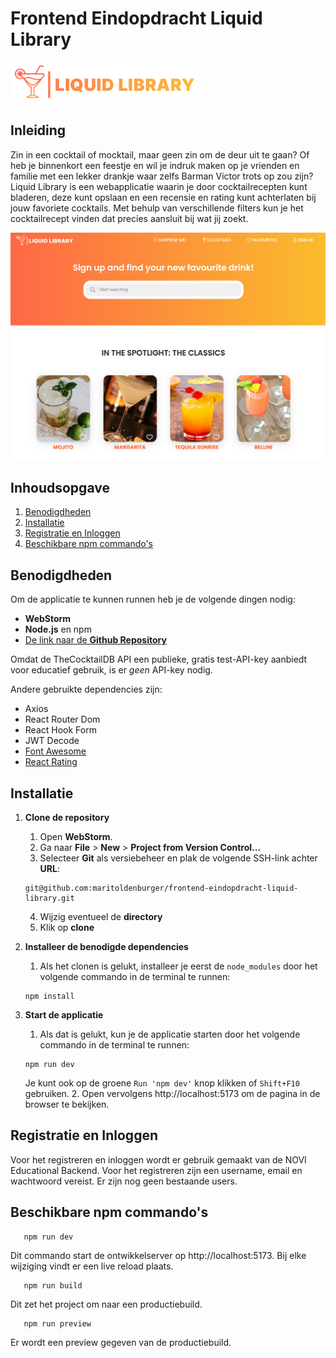 # Frontend Eindopdracht Liquid Library

<img src="./src/assets/images/liquid%20library%20gradient%20logo.png" width=300px alt="Liquid Library logo">

## Inleiding

Zin in een cocktail of mocktail, maar geen zin om de deur uit te gaan? Of heb je binnenkort een feestje en wil je indruk
maken op je vrienden en familie met een lekker drankje waar zelfs Barman Victor trots op zou zijn? Liquid Library is een
webapplicatie waarin je door cocktailrecepten kunt bladeren, deze kunt opslaan en een recensie en rating kunt
achterlaten bij jouw favoriete cocktails. Met behulp van verschillende filters kun je het cocktailrecept vinden dat
precies aansluit bij wat jij zoekt.

<img src="./src/assets/images/screenshot%20homepage.PNG" alt="Screenshot homepage">

## Inhoudsopgave

1. [Benodigdheden](#Benodigdheden)
2. [Installatie](#Installatie)
3. [Registratie en Inloggen](#Registratie-en-Inloggen)
4. [Beschikbare npm commando's](#Beschikbare-npm-commandos)

## Benodigdheden

Om de applicatie te kunnen runnen heb je de volgende dingen nodig:

* **WebStorm**
* **Node.js** en npm
* [De link naar de **Github Repository**](https://github.com/maritoldenburger/frontend-eindopdracht-liquid-library)

Omdat de TheCocktailDB API een publieke, gratis test-API-key aanbiedt voor educatief gebruik, is er *geen* API-key
nodig.

Andere gebruikte dependencies zijn:

* Axios
* React Router Dom
* React Hook Form
* JWT Decode
* [Font Awesome](https://fontawesome.com/)
* [React Rating](https://github.com/smastrom/react-rating?tab=readme-ov-file)

## Installatie

1. **Clone de repository**
    1. Open **WebStorm**.
    2. Ga naar **File** > **New** > **Project from Version Control...**
    3. Selecteer **Git** als versiebeheer en plak de volgende SSH-link achter **URL**:
    ```
    git@github.com:maritoldenburger/frontend-eindopdracht-liquid-library.git
    ```
    4. Wijzig eventueel de **directory**
    5. Klik op **clone**


2. **Installeer de benodigde dependencies**
    1. Als het clonen is gelukt, installeer je eerst de `node_modules` door het volgende commando in de terminal te
       runnen:

      ```shell
      npm install
      ```

3. **Start de applicatie**
    1. Als dat is gelukt, kun je de applicatie starten door het volgende commando in de terminal te runnen:
   ```shell
   npm run dev
   ```
   Je kunt ook op de groene `Run 'npm dev'` knop klikken of `Shift+F10` gebruiken.
    2. Open vervolgens http://localhost:5173 om de pagina in de browser te bekijken.

## Registratie en Inloggen

Voor het registreren en inloggen wordt er gebruik gemaakt van de NOVI Educational Backend. Voor het registreren zijn een
username, email en wachtwoord vereist. Er zijn nog geen bestaande users.

## Beschikbare npm commando's

```shell
   npm run dev
 ```
Dit commando start de ontwikkelserver op http://localhost:5173. Bij elke wijziging vindt er een live reload plaats.

```shell
   npm run build
```

Dit zet het project om naar een productiebuild.

```shell
   npm run preview
```

Er wordt een preview gegeven van de productiebuild.



